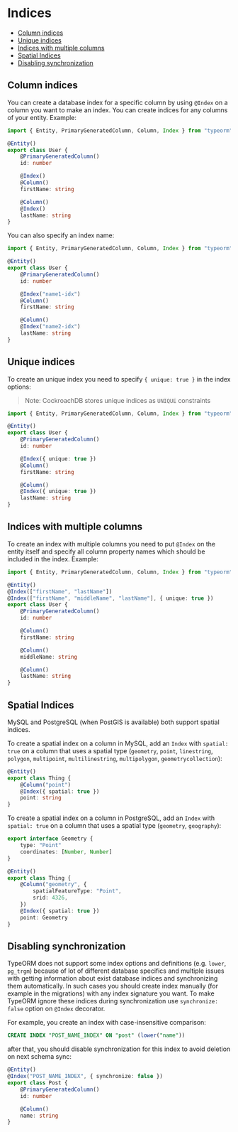 # Indices

-   [Column indices](#column-indices)
-   [Unique indices](#unique-indices)
-   [Indices with multiple columns](#indices-with-multiple-columns)
-   [Spatial Indices](#spatial-indices)
-   [Disabling synchronization](#disabling-synchronization)

## Column indices

You can create a database index for a specific column by using `@Index` on a column you want to make an index.
You can create indices for any columns of your entity.
Example:

```typescript
import { Entity, PrimaryGeneratedColumn, Column, Index } from "typeorm"

@Entity()
export class User {
    @PrimaryGeneratedColumn()
    id: number

    @Index()
    @Column()
    firstName: string

    @Column()
    @Index()
    lastName: string
}
```

You can also specify an index name:

```typescript
import { Entity, PrimaryGeneratedColumn, Column, Index } from "typeorm"

@Entity()
export class User {
    @PrimaryGeneratedColumn()
    id: number

    @Index("name1-idx")
    @Column()
    firstName: string

    @Column()
    @Index("name2-idx")
    lastName: string
}
```

## Unique indices

To create an unique index you need to specify `{ unique: true }` in the index options:

> Note: CockroachDB stores unique indices as `UNIQUE` constraints

```typescript
import { Entity, PrimaryGeneratedColumn, Column, Index } from "typeorm"

@Entity()
export class User {
    @PrimaryGeneratedColumn()
    id: number

    @Index({ unique: true })
    @Column()
    firstName: string

    @Column()
    @Index({ unique: true })
    lastName: string
}
```

## Indices with multiple columns

To create an index with multiple columns you need to put `@Index` on the entity itself
and specify all column property names which should be included in the index.
Example:

```typescript
import { Entity, PrimaryGeneratedColumn, Column, Index } from "typeorm"

@Entity()
@Index(["firstName", "lastName"])
@Index(["firstName", "middleName", "lastName"], { unique: true })
export class User {
    @PrimaryGeneratedColumn()
    id: number

    @Column()
    firstName: string

    @Column()
    middleName: string

    @Column()
    lastName: string
}
```

## Spatial Indices

MySQL and PostgreSQL (when PostGIS is available) both support spatial indices.

To create a spatial index on a column in MySQL, add an `Index` with `spatial: true` on a column that uses a spatial type (`geometry`, `point`, `linestring`,
`polygon`, `multipoint`, `multilinestring`, `multipolygon`,
`geometrycollection`):

```typescript
@Entity()
export class Thing {
    @Column("point")
    @Index({ spatial: true })
    point: string
}
```

To create a spatial index on a column in PostgreSQL, add an `Index` with `spatial: true` on a column that uses a spatial type (`geometry`, `geography`):

```typescript
export interface Geometry {
    type: "Point"
    coordinates: [Number, Number]
}

@Entity()
export class Thing {
    @Column("geometry", {
        spatialFeatureType: "Point",
        srid: 4326,
    })
    @Index({ spatial: true })
    point: Geometry
}
```

## Disabling synchronization

TypeORM does not support some index options and definitions (e.g. `lower`, `pg_trgm`) because of lot of different database specifics and multiple
issues with getting information about exist database indices and synchronizing them automatically. In such cases you should create index manually
(for example in the migrations) with any index signature you want. To make TypeORM ignore these indices during synchronization use `synchronize: false`
option on `@Index` decorator.

For example, you create an index with case-insensitive comparison:

```sql
CREATE INDEX "POST_NAME_INDEX" ON "post" (lower("name"))
```

after that, you should disable synchronization for this index to avoid deletion on next schema sync:

```ts
@Entity()
@Index("POST_NAME_INDEX", { synchronize: false })
export class Post {
    @PrimaryGeneratedColumn()
    id: number

    @Column()
    name: string
}
```
